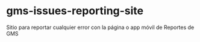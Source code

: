 # gms-issues-reporting-site
Sitio para reportar cualquier error con la página o app móvil de Reportes de GMS
